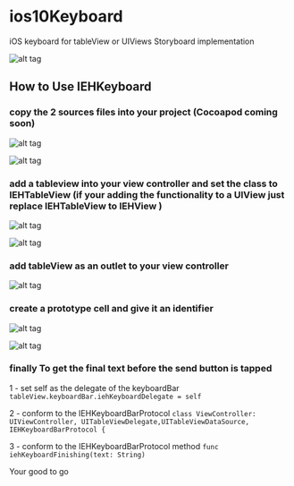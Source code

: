 # ios10Keyboard
iOS keyboard for tableView or UIViews Storyboard implementation

![alt tag](Swift3_tableviewcontroller/Screenshots/demoiOS10MessageAccessoryView.gif)

## How to Use IEHKeyboard

### copy the 2 sources files into your project (Cocoapod coming soon)
![alt tag](Swift3_tableviewcontroller/Screenshots/1.png)

![alt tag](Swift3_tableviewcontroller/Screenshots/2.png)

### add a tableview into your view controller and set the class to IEHTableView (if your adding the functionality to a UIView just replace IEHTableView to IEHView )
![alt tag](Swift3_tableviewcontroller/Screenshots/3.png)

![alt tag](Swift3_tableviewcontroller/Screenshots/4.png)

### add tableView as an outlet to your view controller 

![alt tag](Swift3_tableviewcontroller/Screenshots/5.png)

### create a prototype cell and give it an identifier
![alt tag](Swift3_tableviewcontroller/Screenshots/6.png)

![alt tag](Swift3_tableviewcontroller/Screenshots/7.png)


### finally To get the final text before the send button is tapped
 
  1 - set self as the delegate of the keyboardBar
  ```tableView.keyboardBar.iehKeyboardDelegate = self```
  
  2 - conform to the IEHKeyboardBarProtocol 
  ```class ViewController: UIViewController, UITableViewDelegate,UITableViewDataSource, IEHKeyboardBarProtocol {```
  
  3 - conform to the IEHKeyboardBarProtocol method ``` func iehKeyboardFinishing(text: String)  ```

Your good to go



